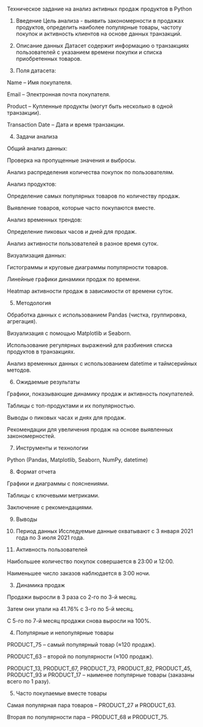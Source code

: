 Техническое задание на анализ активных продаж продуктов в Python

1. Введение
Цель анализа - выявить закономерности в продажах продуктов, определить наиболее популярные товары, частоту покупок и активность клиентов на основе данных транзакций.

2. Описание данных
Датасет содержит информацию о транзакциях пользователей с указанием времени покупки и списка приобретенных товаров.

3. Поля датасета:

Name – Имя покупателя.

Email – Электронная почта покупателя.

Product – Купленные продукты (могут быть несколько в одной транзакции).

Transaction Date – Дата и время транзакции.

4. Задачи анализа

Общий анализ данных:

Проверка на пропущенные значения и выбросы.

Анализ распределения количества покупок по пользователям.

Анализ продуктов:

Определение самых популярных товаров по количеству продаж.

Выявление товаров, которые часто покупаются вместе.

Анализ временных трендов:

Определение пиковых часов и дней для продаж.

Анализ активности пользователей в разное время суток.

Визуализация данных:

Гистограммы и круговые диаграммы популярности товаров.

Линейные графики динамики продаж по времени.

Heatmap активности продаж в зависимости от времени суток.

5. Методология

Обработка данных с использованием Pandas (чистка, группировка, агрегация).

Визуализация с помощью Matplotlib и Seaborn.

Использование регулярных выражений для разбиения списка продуктов в транзакциях.

Анализ временных данных с использованием datetime и таймсерийных методов.

6. Ожидаемые результаты

Графики, показывающие динамику продаж и активность покупателей.

Таблицы с топ-продуктами и их популярностью.

Выводы о пиковых часах и днях для продаж.

Рекомендации для увеличения продаж на основе выявленных закономерностей.

7. Инструменты и технологии

Python (Pandas, Matplotlib, Seaborn, NumPy, datetime)

8. Формат отчета

Графики и диаграммы с пояснениями.

Таблицы с ключевыми метриками.

Заключение с рекомендациями.

9. Выводы

1. Период данных
Исследуемые данные охватывают с 3 января 2021 года по 3 июля 2021 года.

2. Активность пользователей

Наибольшее количество покупок совершается в 23:00 и 12:00.

Наименьшее число заказов наблюдается в 3:00 ночи.

3. Динамика продаж

Продажи выросли в 3 раза со 2-го по 3-й месяц.

Затем они упали на 41.76% с 3-го по 5-й месяц.

С 5-го по 7-й месяц продажи снова выросли на 100%.

4. Популярные и непопулярные товары

PRODUCT_75 – самый популярный товар (≈120 продаж).

PRODUCT_63 – второй по популярности (≈100 продаж).

PRODUCT_13, PRODUCT_67, PRODUCT_73, PRODUCT_82, PRODUCT_45, PRODUCT_93 и PRODUCT_17 – наименее популярные товары (заказаны всего по 1 разу).

5. Часто покупаемые вместе товары

Самая популярная пара товаров – PRODUCT_27 и PRODUCT_63.

Вторая по популярности пара – PRODUCT_68 и PRODUCT_75.
